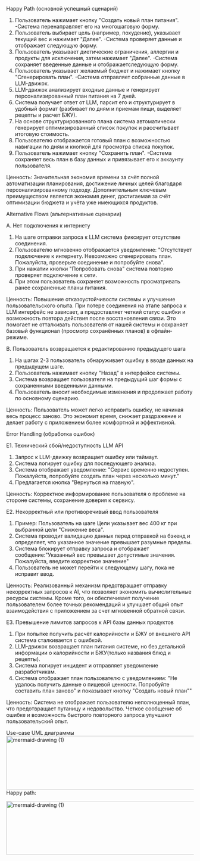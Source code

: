 Happy Path (основной успешный сценарий)

1.  Пользователь нажимает кнопку "Создать новый план питания".
       -Система перенаправляет его на многошаговую форму.
2.  Пользователь выбирает цель (например, похудение), указывает текущий вес и нажимает "Далее".
       -Система проверяет данные и отображает следующую форму.
3.  Пользователь указывает диетические ограничения, аллергии и продукты для исключения, затем нажимает "Далее".
       -Система сохраняет введенные данные и отображаетследующую форму.
4.  Пользователь указывает желаемый бюджет и нажимает кнопку "Сгенерировать план".
       -Система отправляет собранные данные в LLM-движок.
5.  LLM-движок анализирует входные данные и генерирует персонализированный план питания на 7 дней.
6.  Система получает ответ от LLM, парсит его и структурирует в удобный формат (разбивает по дням и приемам пищи, выделяет рецепты и расчет БЖУ).
7.  На основе структурированного плана система автоматически генерирует оптимизированный список покупок и рассчитывает итоговую стоимость.
8.  Пользователю отображается готовый план с возможностью навигации по дням и кнопкой для просмотра списка покупок.
9.  Пользователь нажимает кнопку "Сохранить план".
       -Система сохраняет весь план в базу данных и привязывает его к аккаунту пользователя.

Ценность: Значительная экономия времени за счёт полной автоматизации планирования, достижение личных целей благодаря персонализированному подходу. Дополнительным ключевым преимуществом является экономия денег, достигаемая за счёт оптимизации бюджета и учёта уже имеющихся продуктов.

Alternative Flows (альтернативные сценарии)

A. Нет подключения к интернету
1.	На шаге отправки запроса к LLM система фиксирует отсутствие соединения.
2.	Пользователю мгновенно отображается уведомление: "Отсутствует подключение к интернету. Невозможно сгенерировать план. Пожалуйста, проверьте соединение и попробуйте снова".
3.	При нажатии кнопки "Попробовать снова" система повторно проверяет подключение к сети.
4.	При этом пользователь сохраняет возможность просматривать ранее сохраненные планы питания.
   
Ценность: Повышение отказоустойчивости системы и улучшение пользовательского опыта. При потере соединения на этапе запроса к LLM интерфейс не зависает, а предоставляет четкий статус ошибки и возможность повтора действия после восстановления связи. Это помогает не отталкивать пользователя от нашей системы и сохраняет базовый функционал (просмотр сохранённых планов) в офлайн-режиме.

B. Пользователь возвращается к редактированию предыдущего шага
1.	На шагах 2-3 пользователь обнаруживает ошибку в вводе данных на предыдущем шаге.
2.	Пользователь нажимает кнопку "Назад" в интерфейсе системы.
3.	Система возвращает пользователя на предыдущий шаг формы с сохраненными введенными данными.
4.	Пользователь вносит необходимые изменения и продолжает работу по основному сценарию.
   
Ценность: Пользователь может легко исправить ошибку, не начиная весь процесс заново. Это экономит время, снижает раздражение и делает работу с приложением более комфортной и эффективной.

Error Handling (обработка ошибок)

E1. Технический сбой/недоступность LLM API
1.	Запрос к LLM-движку возвращает ошибку или таймаут.
2.	Система логирует ошибку для последующего анализа.
3.	Система отображает уведомление: "Сервис временно недоступен. Пожалуйста, попробуйте создать план через несколько минут."
4.	Предлагается кнопка "Вернуться на главную".
   
Ценность: Корректное информирование пользователя о проблеме на стороне системы, сохранение доверия к сервису.

E2. Некорректный или противоречивый ввод пользователя
1. Пример: Пользователь на шаге Цели указывает вес 400 кг при выбранной цели "Снижение веса".  
2. Система проводит валидацию данных перед отправкой на бэкенд и определяет, что указанное значение превышает разумные пределы.  
3. Система блокирует отправку запроса и отображает сообщение:"Указанный вес превышает допустимые значения. Пожалуйста, введите корректное значение"  
4. Пользователь не может перейти к следующему шагу, пока не исправит ввод.
   
Ценность: Реализованный механизм предотвращает отправку некорректных запросов к AI, что позволяет экономить вычислительные ресурсы системы. Кроме того, он обеспечивает получение пользователем более точных рекомендаций и улучшает общий опыт взаимодействия с приложением за счет мгновенной обратной связи.

E3. Превышение лимитов запросов к API базы данных продуктов 
1.	При попытке получить расчёт калорийности и БЖУ от внешнего API система сталкивается с ошибкой.
2.	LLM-движок возвращает план питания системе, но без детальной информации о калорийности и БЖУ(только названия блюд и рецепты).
3.	Система логирует инцидент и отправляет уведомление разработчикам.
4.	Система отображает план пользователю с уведомлением: "Не удалось получить данные о пищевой ценности. Попробуйте составить план заново" и показывает кнопку "Создать новый план""

Ценность: Система не отображает пользователю неполноценный план, что предотвращает путаницу и недовольство. Четкое сообщение об ошибке и возможность быстрого повторного запроса улучшают пользовательский опыт.

Use-case UML диаграммы
<img width="2012" height="144" alt="mermaid-drawing (1)" src="" />
Happy path:

<img width="2012" height="144" alt="mermaid-drawing (1)" src="https://github.com/user-attachments/assets/17bebd17-e98f-4145-bb3f-2a9d4eb2cb99" />
